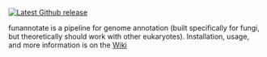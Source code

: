 [![Latest Github release](https://img.shields.io/github/release/nextgenusfs/funannotate.svg)](https://github.com/nextgenusfs/funannotate/releases/latest)

funannotate is a pipeline for genome annotation (built specifically for fungi, but theoretically should work with other eukaryotes). Installation, usage, and more information is on the [Wiki](https://github.com/nextgenusfs/funannotate/wiki)
